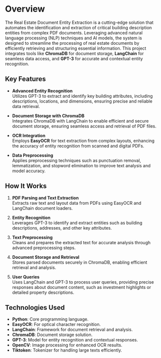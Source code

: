 
# Overview

The Real Estate Document Entity Extraction is a cutting-edge solution that automates the identification and extraction of critical building description entities from complex PDF documents. Leveraging advanced natural language processing (NLP) techniques and AI models, the system is designed to streamline the processing of real estate documents by efficiently retrieving and structuring essential information. This project integrates tools like **ChromaDB** for document storage, **LangChain** for seamless data access, and **GPT-3** for accurate and contextual entity recognition. 

## Key Features

- **Advanced Entity Recognition**  
  Utilizes GPT-3 to extract and identify key building attributes, including descriptions, locations, and dimensions, ensuring precise and reliable data retrieval.

- **Document Storage with ChromaDB**  
  Integrates ChromaDB with LangChain to enable efficient and secure document storage, ensuring seamless access and retrieval of PDF files.

- **OCR Integration**  
  Employs **EasyOCR** for text extraction from complex layouts, enhancing the accuracy of entity recognition from scanned and digital PDFs.

- **Data Preprocessing**  
  Applies preprocessing techniques such as punctuation removal, lemmatization, and stopword elimination to improve text analysis and model accuracy.

## How It Works

1. **PDF Parsing and Text Extraction**  
   Extracts raw text and layout data from PDFs using EasyOCR and LangChain document loaders.

2. **Entity Recognition**  
   Leverages GPT-3 to identify and extract entities such as building descriptions, addresses, and other key attributes.

3. **Text Preprocessing**  
   Cleans and prepares the extracted text for accurate analysis through advanced preprocessing steps.

4. **Document Storage and Retrieval**  
   Stores parsed documents securely in ChromaDB, enabling efficient retrieval and analysis.

5. **User Queries**  
   Uses LangChain and GPT-3 to process user queries, providing precise responses about document content, such as investment highlights or detailed property descriptions.

## Technologies Used

- **Python**: Core programming language.
- **EasyOCR**: For optical character recognition.
- **LangChain**: Framework for document retrieval and analysis.
- **ChromaDB**: Document storage solution.
- **GPT-3**: Model for entity recognition and contextual responses.
- **OpenCV**: Image processing for enhanced OCR results.
- **Tiktoken**: Tokenizer for handling large texts efficiently.
